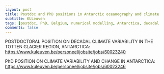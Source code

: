 ```yaml
---
layout: post
title: Postdoc and PhD positions in Antarctic oceanography and climate (Leuven, Belgium)
subtitle: KULeuven
tags: [postdoc, PhD, Belgium, numerical modelling, Antarctica, decadal variability]
comments: false
---
```

POSTDOCTORAL POSITION ON DECADAL CLIMATE VARIABILITY IN THE TOTTEN GLACIER REGION, ANTARCTICA: https://www.kuleuven.be/personeel/jobsite/jobs/60023240

PhD POSITION ON CLIMATE VARIABILITY AND CHANGE IN ANTARCTICA: https://www.kuleuven.be/personeel/jobsite/jobs/60023246
